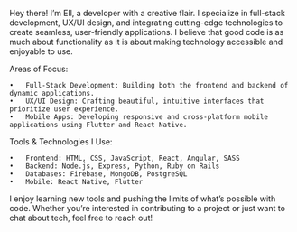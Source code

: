 Hey there! I’m Ell, a developer with a creative flair. I specialize in full-stack development, UX/UI design, and integrating cutting-edge technologies to create seamless, user-friendly applications. I believe that good code is as much about functionality as it is about making technology accessible and enjoyable to use.

Areas of Focus:

	•	Full-Stack Development: Building both the frontend and backend of dynamic applications.
	•	UX/UI Design: Crafting beautiful, intuitive interfaces that prioritize user experience.
	•	Mobile Apps: Developing responsive and cross-platform mobile applications using Flutter and React Native.

Tools & Technologies I Use:

	•	Frontend: HTML, CSS, JavaScript, React, Angular, SASS
	•	Backend: Node.js, Express, Python, Ruby on Rails
	•	Databases: Firebase, MongoDB, PostgreSQL
	•	Mobile: React Native, Flutter

I enjoy learning new tools and pushing the limits of what’s possible with code. Whether you’re interested in contributing to a project or just want to chat about tech, feel free to reach out!
